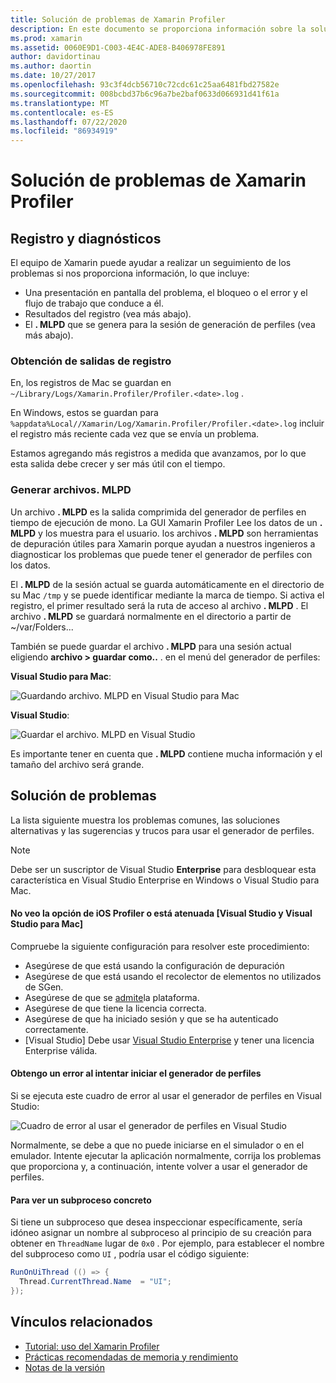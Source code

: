 ```yaml
---
title: Solución de problemas de Xamarin Profiler
description: En este documento se proporciona información sobre la solución de problemas relacionados con el Xamarin Profiler. Describe los problemas relacionados con el registro y los diagnósticos, el IDE y otros temas.
ms.prod: xamarin
ms.assetid: 0060E9D1-C003-4E4C-ADE8-B406978FE891
author: davidortinau
ms.author: daortin
ms.date: 10/27/2017
ms.openlocfilehash: 93c3f4dcb56710c72cdc61c25aa6481fbd27582e
ms.sourcegitcommit: 008bcbd37b6c96a7be2baf0633d066931d41f61a
ms.translationtype: MT
ms.contentlocale: es-ES
ms.lasthandoff: 07/22/2020
ms.locfileid: "86934919"
---
```

# <a name="xamarin-profiler-troubleshooting"></a>Solución de problemas de Xamarin Profiler

## <a name="logging-and-diagnostics"></a>Registro y diagnósticos

El equipo de Xamarin puede ayudar a realizar un seguimiento de los problemas si nos proporciona información, lo que incluye:

- Una presentación en pantalla del problema, el bloqueo o el error y el flujo de trabajo que conduce a él.
- Resultados del registro (vea más abajo).
- El **. MLPD** que se genera para la sesión de generación de perfiles (vea más abajo).

### <a name="getting-log-outputs"></a>Obtención de salidas de registro

En, los registros de Mac se guardan en `~/Library/Logs/Xamarin.Profiler/Profiler.<date>.log` .

En Windows, estos se guardan para `%appdata%Local//Xamarin/Log/Xamarin.Profiler/Profiler.<date>.log` incluir el registro más reciente cada vez que se envía un problema.

Estamos agregando más registros a medida que avanzamos, por lo que esta salida debe crecer y ser más útil con el tiempo.

<a name="gen_mlpd"></a>

### <a name="generating-mlpd-files"></a>Generar archivos. MLPD

Un archivo **. MLPD** es la salida comprimida del generador de perfiles en tiempo de ejecución de mono. La GUI Xamarin Profiler Lee los datos de un **. MLPD** y los muestra para el usuario. los archivos **. MLPD** son herramientas de depuración útiles para Xamarin porque ayudan a nuestros ingenieros a diagnosticar los problemas que puede tener el generador de perfiles con los datos.

El **. MLPD** de la sesión actual se guarda automáticamente en el directorio de su Mac `/tmp` y se puede identificar mediante la marca de tiempo. Si activa el registro, el primer resultado será la ruta de acceso al archivo **. MLPD** . El archivo **. MLPD** se guardará normalmente en el directorio a partir de ~/var/Folders...

También se puede guardar el archivo **. MLPD** para una sesión actual eligiendo **archivo > guardar como..** . en el menú del generador de perfiles:

**Visual Studio para Mac**:

![Guardando archivo. MLPD en Visual Studio para Mac](troubleshooting-images/image17.png)

**Visual Studio**:

![Guardar el archivo. MLPD en Visual Studio](troubleshooting-images/image17-vs.png)

Es importante tener en cuenta que **. MLPD** contiene mucha información y el tamaño del archivo será grande.

## <a name="troubleshooting"></a>Solución de problemas

La lista siguiente muestra los problemas comunes, las soluciones alternativas y las sugerencias y trucos para usar el generador de perfiles.

> [!NOTE]
> Debe ser un suscriptor de Visual Studio **Enterprise** para desbloquear esta característica en Visual Studio Enterprise en Windows o Visual Studio para Mac.

#### <a name="i-cant-see-the-ios-profiler-option-or-it-is-greyed-out-visual-studio-and-visual-studio-for-mac"></a>No veo la opción de iOS Profiler o está atenuada [Visual Studio y Visual Studio para Mac]

Compruebe la siguiente configuración para resolver este procedimiento:

- Asegúrese de que está usando la configuración de depuración
- Asegúrese de que está usando el recolector de elementos no utilizados de SGen.
- Asegúrese de que se [admite](~/tools/profiler/index.md#Profiler_Support)la plataforma.
- Asegúrese de que tiene la licencia correcta.
- Asegúrese de que ha iniciado sesión y que se ha autenticado correctamente.
- [Visual Studio] Debe usar [Visual Studio Enterprise](https://visualstudio.microsoft.com/vs/enterprise/) y tener una licencia Enterprise válida.

#### <a name="i-get-an-error-when-i-try-to-launch-the-profiler"></a>Obtengo un error al intentar iniciar el generador de perfiles

Si se ejecuta este cuadro de error al usar el generador de perfiles en Visual Studio:

![Cuadro de error al usar el generador de perfiles en Visual Studio](troubleshooting-images/error.png)

Normalmente, se debe a que no puede iniciarse en el simulador o en el emulador. Intente ejecutar la aplicación normalmente, corrija los problemas que proporciona y, a continuación, intente volver a usar el generador de perfiles.

#### <a name="to-watch-a-specific-thread"></a>Para ver un subproceso concreto

Si tiene un subproceso que desea inspeccionar específicamente, sería idóneo asignar un nombre al subproceso al principio de su creación para obtener en `ThreadName` lugar de `0x0` . Por ejemplo, para establecer el nombre del subproceso como `UI` , podría usar el código siguiente:

```csharp
RunOnUiThread (() => {
  Thread.CurrentThread.Name  = "UI";
});
```

## <a name="related-links"></a>Vínculos relacionados

- [Tutorial: uso del Xamarin Profiler](~/tools/profiler/index.md)
- [Prácticas recomendadas de memoria y rendimiento](~/cross-platform/deploy-test/memory-perf-best-practices.md)
- [Notas de la versión](https://github.com/xamarin/release-notes-archive/blob/master/release-notes/profiler/preview/index.md)

